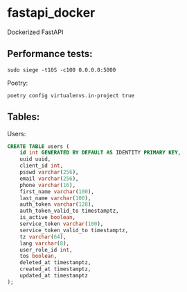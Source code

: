 # fastapi_docker
Dockerized FastAPI

## Performance tests:
```
sudo siege -t10S -c100 0.0.0.0:5000
```


Poetry:
```
poetry config virtualenvs.in-project true
```


## Tables:

Users:
```sql
CREATE TABLE users (
    id int GENERATED BY DEFAULT AS IDENTITY PRIMARY KEY,
    uuid uuid,
    client_id int,
    psswd varchar(256),
    email varchar(256),
    phone varchar(16),    
    first_name varchar(100),
    last_name varchar(100),
    auth_token varchar(128),
    auth_token_valid_to timestamptz,
    is_active boolean,
    service_token varchar(100),
    service_token_valid_to timestamptz,
    tz varchar(64),
    lang varchar(8),
    user_role_id int,
    tos boolean,
    deleted_at timestamptz,
    created_at timestamptz,
    updated_at timestamptz
);

```